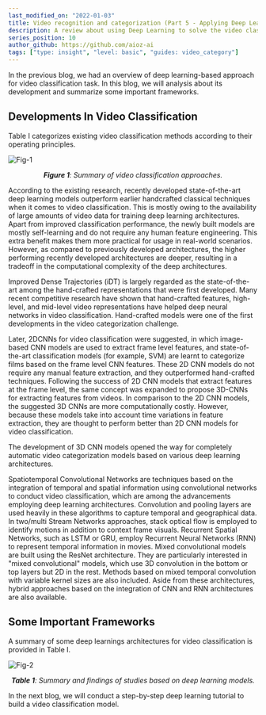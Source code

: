```yaml
---
last_modified_on: "2022-01-03"
title: Video recognition and categorization (Part 5 - Applying Deep Learning (cont.))
description: A review about using Deep Learning to solve the video classification task (cont.)
series_position: 10
author_github: https://github.com/aioz-ai
tags: ["type: insight", "level: basic", "guides: video_category"]
---
```

In the previous blog, we had an overview of deep learning-based approach for video classification task. In this blog, we will analysis about its development and summarize some important frameworks.

## Developments In Video Classification
Table I categorizes existing video classification methods according to their operating principles.

![Fig-1](https://vision.aioz.io/thumbnail/11765117e984422db48b/1024/part5-figure1.png)  
*<center>**Figure 1**: Summary of video classification approaches.</center>*

According to the existing research, recently developed state-of-the-art deep learning models outperform earlier handcrafted classical techniques when it comes to video classification. This is mostly owing to the availability of large amounts of video data for training deep learning architectures. Apart from improved classification performance, the newly built models are mostly self-learning and do not require any human feature engineering. This extra benefit makes them more practical for usage in real-world scenarios. However, as compared to previously developed architectures, the higher performing recently developed architectures are deeper, resulting in a tradeoff in the computational complexity of the deep architectures.

Improved Dense Trajectories (iDT) is largely regarded as the state-of-the-art among the hand-crafted representations that were first developed. Many recent competitive research have shown that hand-crafted features, high-level, and mid-level video representations have helped deep neural networks in video classification. Hand-crafted models were one of the first developments in the video categorization challenge.

Later, 2DCNNs for video classification were suggested, in which image-based CNN models are used to extract frame level features, and state-of-the-art classification models (for example, SVM) are learnt to categorize films based on the frame level CNN features. These 2D CNN models do not require any manual feature extraction, and they outperformed hand-crafted techniques. Following the success of 2D CNN models that extract features at the frame level, the same concept was expanded to propose 3D-CNNs for extracting features from videos. In comparison to the 2D CNN models, the suggested 3D CNNs are more computationally costly. However, because these models take into account time variations in feature extraction, they are thought to perform better than 2D CNN models for video classification.

The development of 3D CNN models opened the way for completely automatic video categorization models based on various deep learning architectures.

Spatiotemporal Convolutional Networks are techniques based on the integration of temporal and spatial information using convolutional networks to conduct video classification, which are among the advancements employing deep learning architectures. Convolution and pooling layers are used heavily in these algorithms to capture temporal and geographical data. In two/multi Stream Networks approaches, stack optical flow is employed to identify motions in addition to context frame visuals. Recurrent Spatial Networks, such as LSTM or GRU, employ Recurrent Neural Networks (RNN) to represent temporal information in movies. Mixed convolutional models are built using the ResNet architecture. They are particularly interested in "mixed convolutional" models, which use 3D convolution in the bottom or top layers but 2D in the rest. Methods based on mixed temporal convolution with variable kernel sizes are also included. Aside from these architectures, hybrid approaches based on the integration of CNN and RNN architectures are also available.

## Some Important Frameworks

A summary of some deep learnings architectures for video classification is provided in Table I.

![Fig-2](https://vision.aioz.io/thumbnail/e5e71f606f5a4d17a0d6/1024/part5-table1.png)  
*<center>**Table 1**: Summary and findings of studies based on deep learning models.</center>*

In the next blog, we will conduct a step-by-step deep learning tutorial to build a video classification model.
